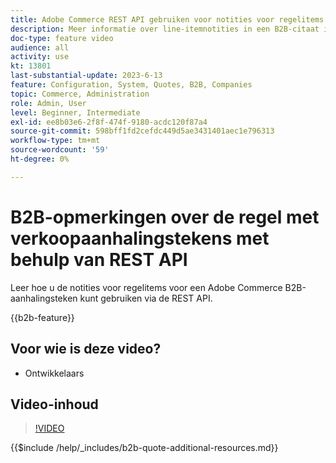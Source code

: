 ```yaml
---
title: Adobe Commerce REST API gebruiken voor notities voor regelitems
description: Meer informatie over line-itemnotities in een B2B-citaat in Adobe Commerce met REST API
doc-type: feature video
audience: all
activity: use
kt: 13801
last-substantial-update: 2023-6-13
feature: Configuration, System, Quotes, B2B, Companies
topic: Commerce, Administration
role: Admin, User
level: Beginner, Intermediate
exl-id: ee8b03e6-2f8f-474f-9180-acdc120f87a4
source-git-commit: 598bff1fd2cefdc449d5ae3431401aec1e796313
workflow-type: tm+mt
source-wordcount: '59'
ht-degree: 0%

---
```


# B2B-opmerkingen over de regel met verkoopaanhalingstekens met behulp van REST API

Leer hoe u de notities voor regelitems voor een Adobe Commerce B2B-aanhalingsteken kunt gebruiken via de REST API.

{{b2b-feature}}

## Voor wie is deze video?

- Ontwikkelaars

## Video-inhoud

>[!VIDEO](https://video.tv.adobe.com/v/3443491?learn=on&captions=dut)

{{$include /help/_includes/b2b-quote-additional-resources.md}}
